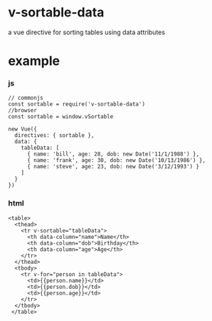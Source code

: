 # v-sortable-data
a vue directive for sorting tables using data attributes

# example

### js
```script
// commonjs
const sortable = require('v-sortable-data')
//browser
const sortable = window.vSortable

new Vue({
  directives: { sortable },
  data: {
    tableData: [
      { name: 'bill', age: 28, dob: new Date('11/1/1988') },
      { name: 'frank', age: 30, dob: new Date('10/13/1986') },
      { name: 'steve', age: 23, dob: new Date('3/12/1993') }
    ]
  }
})
```
### html
```script
<table>
  <thead>
    <tr v-sortable="tableData">
      <th data-column="name">Name</th>
      <th data-column="dob">Birthday</th>
      <th data-column="age">Age</th>
    </tr>
  </thead>
  <tbody>
    <tr v-for="person in tableData">
      <td>{{person.name}}</td>
      <td>{{person.dob}}</td>
      <td>{{person.age}}</td>
    </tr>
  </tbody>
 </table>
```
